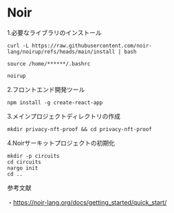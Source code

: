 # Noir

1.必要なライブラリのインストール
```
curl -L https://raw.githubusercontent.com/noir-lang/noirup/refs/heads/main/install | bash
```
```
source /home/******/.bashrc
```
```
noirup
```

2.フロントエンド開発ツール
```
npm install -g create-react-app
```

3.メインプロジェクトディレクトリの作成
```
mkdir privacy-nft-proof && cd privacy-nft-proof
```

4.Noirサーキットプロジェクトの初期化
```
mkdir -p circuits
cd circuits
nargo init
cd ..
```




参考文献

  ・https://noir-lang.org/docs/getting_started/quick_start/
